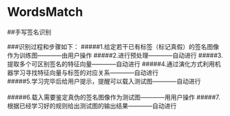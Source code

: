 # WordsMatch
##手写签名识别

###识别过程和步骤如下：
#####1.给定若干已有标签（标记真假）的签名图像作为训练图————由用户操作
#####2.进行预处理————自动进行
#####3.提取多个可区别签名的特征向量————自动进行
#####4.通过演化方式利用机器学习寻找特征向量与标签的对应关系————自动进行<br>
#####5.学习完毕后给用户提示，提醒可以载入测试图————自动进行<br>
<br>
#####6.载入需要鉴定真伪的签名图像作为测试图————用用户操作
#####7.根据已经学习好的规则给出测试图的输出结果————自动进行

